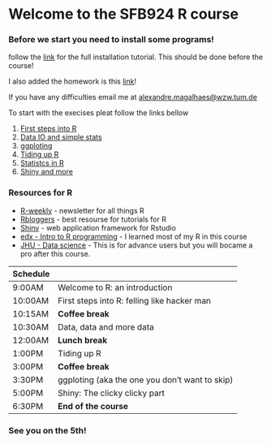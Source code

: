 # Welcome to the SFB924 R course

### Before we start you need to install some programs!

follow the [link](https://alexpmagalhaes.github.io/SFB924-R-course/install) for the full installation tutorial.
This should be done before the course!

I also added the homework is this [link](https://alexpmagalhaes.github.io/SFB924-R-course/homework)!

If you have any difficulties email me at alexandre.magalhaes@wzw.tum.de

To start with the execises pleat follow the links bellow


1. [First steps into R](https://alexpmagalhaes.github.io/SFB924-R-course/firststeps)
2. [Data IO and simple stats](https://alexpmagalhaes.github.io/SFB924-R-course/DataIOandstats)
3. [ggploting](https://alexpmagalhaes.github.io/SFB924-R-course/ggploting)
4. [Tiding up R](https://alexpmagalhaes.github.io/SFB924-R-course/tidyverse)
5. [Statistcs in R](https://alexpmagalhaes.github.io/SFB924-R-course/Stats)
6. [Shiny and more](https://alexpmagalhaes.github.io/SFB924-R-course/shiny)


### Resources for R

* [R-weekly](https://rweekly.org/) - newsletter for all things R
* [Rbloggers](https://www.r-bloggers.com/) - best resourse for tutorials for R
* [Shiny](https://shiny.rstudio.com/) - web application framework for Rstudio
* [edx - Intro to R programming](https://www.edx.org/course/introduction-r-programming-microsoft-dat204x-0) - I learned most of my R in this course
* [JHU - Data science](https://www.coursera.org/specializations/jhu-data-science) - This is for advance users but you will bocame a pro after this course.


|Schedule||
|:------|:--------|
|9:00AM|Welcome to R: an introduction|
|10:00AM|First steps into R: felling like hacker man|
|10:15AM|**Coffee break**|
|10:30AM|Data, data and more data|
|12:00AM|**Lunch break**|
|1:00PM|Tiding up R|
|3:00PM|**Coffee break**|
|3:30PM|ggploting (aka the one you don’t want to skip)|
|5:00PM|Shiny: The clicky clicky part|
|6:30PM|**End of the course**|





### See you on the 5th!
